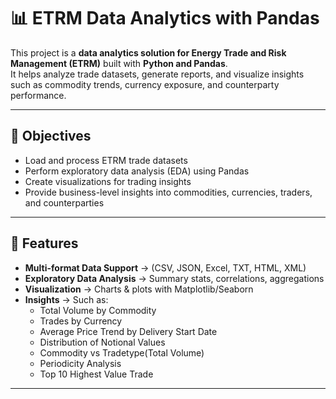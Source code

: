 # 📊 ETRM Data Analytics with Pandas

This project is a **data analytics solution for Energy Trade and Risk Management (ETRM)** built with **Python and Pandas**.  
It helps analyze trade datasets, generate reports, and visualize insights such as commodity trends, currency exposure, and counterparty performance.

---

## 📌 Objectives
- Load and process ETRM trade datasets
- Perform exploratory data analysis (EDA) using Pandas
- Create visualizations for trading insights
- Provide business-level insights into commodities, currencies, traders, and counterparties

---

## 🚀 Features
- **Multi-format Data Support** → (CSV, JSON, Excel, TXT, HTML, XML)
- **Exploratory Data Analysis** → Summary stats, correlations, aggregations  
- **Visualization** → Charts & plots with Matplotlib/Seaborn  
- **Insights** → Such as:
  - Total Volume by Commodity
  - Trades by Currency
  - Average Price Trend by Delivery Start Date
  - Distribution of Notional Values
  - Commodity vs Tradetype(Total Volume)
  - Periodicity Analysis
  - Top 10 Highest Value Trade

---
